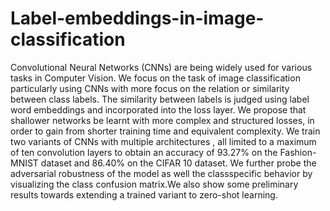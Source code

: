 # Label-embeddings-in-image-classification
Convolutional Neural Networks (CNNs) are being widely used for various tasks in Computer Vision. We focus on the task of image classification particularly using CNNs with more focus on the relation or similarity between class labels. The similarity between labels is judged using label word embeddings and incorporated into the loss layer. We propose that shallower networks be learnt with more complex and structured losses, in order to gain from shorter training time and equivalent complexity. We train two variants of CNNs with multiple architectures , all limited to a maximum of ten convolution layers to obtain an accuracy of 93.27% on the Fashion-MNIST dataset and 86.40% on the CIFAR 10 dataset. We further probe the adversarial robustness of the model as well the classspecific behavior by visualizing the class confusion matrix.We also show some preliminary results towards extending a trained variant to zero-shot learning.
